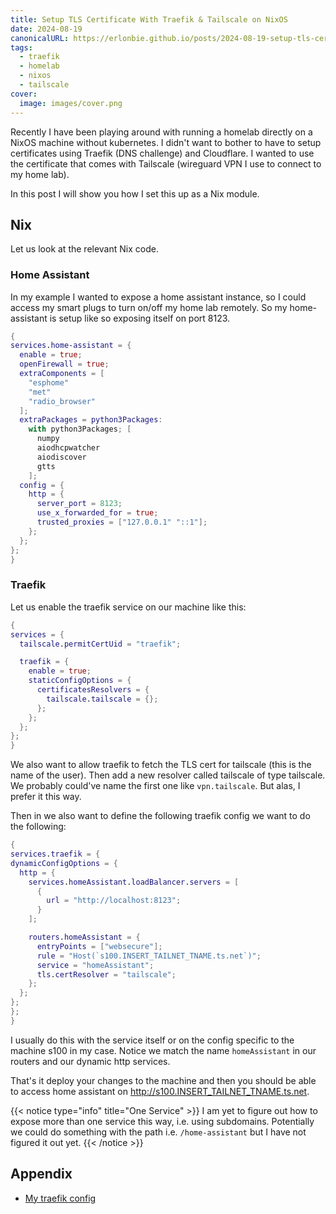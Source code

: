 ```yaml
---
title: Setup TLS Certificate With Traefik & Tailscale on NixOS
date: 2024-08-19
canonicalURL: https://erlonbie.github.io/posts/2024-08-19-setup-tls-certificate-with-traefik-tailscale-on-nixos
tags:
  - traefik
  - homelab
  - nixos
  - tailscale
cover:
  image: images/cover.png
---
```


Recently I have been playing around with running a homelab directly on a NixOS machine without kubernetes.
I didn't want to bother to have to setup certificates using Traefik (DNS challenge) and Cloudflare. I wanted to use
the certificate that comes with Tailscale (wireguard VPN I use to connect to my home lab).

In this post I will show you how I set this up as a Nix module.

## Nix

Let us look at the relevant Nix code.


### Home Assistant

In my example I wanted to expose a home assistant instance, so I could access my smart plugs to turn on/off my home lab
remotely. So my home-assistant is setup like so exposing itself on port 8123.


```nix
{
services.home-assistant = {
  enable = true;
  openFirewall = true;
  extraComponents = [
    "esphome"
    "met"
    "radio_browser"
  ];
  extraPackages = python3Packages:
    with python3Packages; [
      numpy
      aiodhcpwatcher
      aiodiscover
      gtts
    ];
  config = {
    http = {
      server_port = 8123;
      use_x_forwarded_for = true;
      trusted_proxies = ["127.0.0.1" "::1"];
    };
  };
};
}
```


### Traefik


Let us enable the traefik service on our machine like this:

```nix
{
services = {
  tailscale.permitCertUid = "traefik";

  traefik = {
    enable = true;
    staticConfigOptions = {
      certificatesResolvers = {
        tailscale.tailscale = {};
      };
    };
  };
};
}
```

We also want to allow traefik to fetch the TLS cert for tailscale (this is the name of the user).
Then add a new resolver called tailscale of type tailscale. We probably could've name the first one like `vpn.tailscale`.
But alas, I prefer it this way.


Then in we also want to define the following traefik config we want to do the following:


```nix
{
services.traefik = {
dynamicConfigOptions = {
  http = {
    services.homeAssistant.loadBalancer.servers = [
      {
        url = "http://localhost:8123";
      }
    ];

    routers.homeAssistant = {
      entryPoints = ["websecure"];
      rule = "Host(`s100.INSERT_TAILNET_TNAME.ts.net`)";
      service = "homeAssistant";
      tls.certResolver = "tailscale";
    };
  };
};
};
}
```

I usually do this with the service itself or on the config specific to the machine s100 in my case.
Notice we match the name `homeAssistant` in our routers and our dynamic http services.

That's it deploy your changes to the machine and then you should be able to access home assistant on http://s100.INSERT_TAILNET_TNAME.ts.net.

{{< notice type="info" title="One Service" >}}
I am yet to figure out how to expose more than one service this way, i.e. using subdomains.
Potentially we could do something with the path i.e. `/home-assistant` but I have not figured it out yet.
{{< /notice >}}


## Appendix

- [My traefik config](https://gitlab.com/hmajid2301/dotfiles/-/blob/85b52b8b8d3948abe9dd66942d393ba82ae83649/modules/nixos/services/traefik/default.nix)
